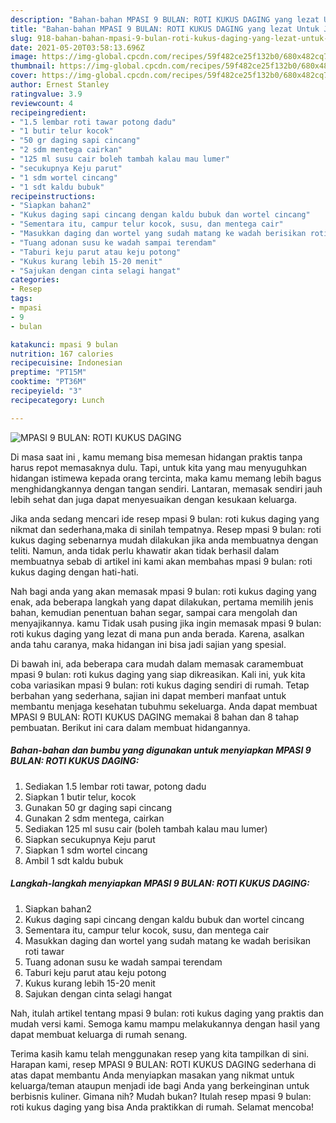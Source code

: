 ```yaml
---
description: "Bahan-bahan MPASI 9 BULAN: ROTI KUKUS DAGING yang lezat Untuk Jualan"
title: "Bahan-bahan MPASI 9 BULAN: ROTI KUKUS DAGING yang lezat Untuk Jualan"
slug: 918-bahan-bahan-mpasi-9-bulan-roti-kukus-daging-yang-lezat-untuk-jualan
date: 2021-05-20T03:58:13.696Z
image: https://img-global.cpcdn.com/recipes/59f482ce25f132b0/680x482cq70/mpasi-9-bulan-roti-kukus-daging-foto-resep-utama.jpg
thumbnail: https://img-global.cpcdn.com/recipes/59f482ce25f132b0/680x482cq70/mpasi-9-bulan-roti-kukus-daging-foto-resep-utama.jpg
cover: https://img-global.cpcdn.com/recipes/59f482ce25f132b0/680x482cq70/mpasi-9-bulan-roti-kukus-daging-foto-resep-utama.jpg
author: Ernest Stanley
ratingvalue: 3.9
reviewcount: 4
recipeingredient:
- "1.5 lembar roti tawar potong dadu"
- "1 butir telur kocok"
- "50 gr daging sapi cincang"
- "2 sdm mentega cairkan"
- "125 ml susu cair boleh tambah kalau mau lumer"
- "secukupnya Keju parut"
- "1 sdm wortel cincang"
- "1 sdt kaldu bubuk"
recipeinstructions:
- "Siapkan bahan2"
- "Kukus daging sapi cincang dengan kaldu bubuk dan wortel cincang"
- "Sementara itu, campur telur kocok, susu, dan mentega cair"
- "Masukkan daging dan wortel yang sudah matang ke wadah berisikan roti tawar"
- "Tuang adonan susu ke wadah sampai terendam"
- "Taburi keju parut atau keju potong"
- "Kukus kurang lebih 15-20 menit"
- "Sajukan dengan cinta selagi hangat"
categories:
- Resep
tags:
- mpasi
- 9
- bulan

katakunci: mpasi 9 bulan 
nutrition: 167 calories
recipecuisine: Indonesian
preptime: "PT15M"
cooktime: "PT36M"
recipeyield: "3"
recipecategory: Lunch

---
```



![MPASI 9 BULAN: ROTI KUKUS DAGING](https://img-global.cpcdn.com/recipes/59f482ce25f132b0/680x482cq70/mpasi-9-bulan-roti-kukus-daging-foto-resep-utama.jpg)

Di masa  saat ini , kamu memang bisa memesan hidangan praktis tanpa harus repot memasaknya dulu. Tapi, untuk kita yang mau menyuguhkan hidangan istimewa kepada orang tercinta, maka kamu memang lebih bagus menghidangkannya dengan tangan sendiri. Lantaran, memasak sendiri jauh lebih sehat dan juga dapat menyesuaikan dengan kesukaan keluarga.

Jika anda sedang mencari ide resep mpasi 9 bulan: roti kukus daging yang nikmat dan sederhana,maka di sinilah tempatnya. Resep mpasi 9 bulan: roti kukus daging  sebenarnya mudah dilakukan jika anda membuatnya dengan teliti. Namun, anda tidak perlu khawatir akan tidak berhasil dalam membuatnya 
sebab di artikel ini kami akan membahas mpasi 9 bulan: roti kukus daging dengan hati-hati.  



Nah bagi anda yang akan memasak mpasi 9 bulan: roti kukus daging yang enak, ada beberapa langkah yang dapat dilakukan, pertama memilih jenis bahan, kemudian penentuan bahan segar, sampai cara mengolah dan menyajikannya. kamu Tidak usah pusing jika ingin memasak mpasi 9 bulan: roti kukus daging yang lezat di mana pun anda berada. Karena, asalkan anda  tahu caranya, maka hidangan ini bisa jadi sajian yang spesial.

Di bawah ini, ada beberapa cara mudah dalam memasak caramembuat mpasi 9 bulan: roti kukus daging yang siap dikreasikan. Kali ini, yuk kita coba variasikan mpasi 9 bulan: roti kukus daging sendiri di rumah. Tetap berbahan yang sederhana, sajian ini dapat memberi manfaat untuk membantu menjaga kesehatan tubuhmu sekeluarga. Anda dapat membuat MPASI 9 BULAN: ROTI KUKUS DAGING memakai 8 bahan dan 8 tahap pembuatan. Berikut ini cara dalam membuat hidangannya.

<!--inarticleads1-->

##### Bahan-bahan dan bumbu yang digunakan untuk menyiapkan MPASI 9 BULAN: ROTI KUKUS DAGING:

1. Sediakan 1.5 lembar roti tawar, potong dadu
1. Siapkan 1 butir telur, kocok
1. Gunakan 50 gr daging sapi cincang
1. Gunakan 2 sdm mentega, cairkan
1. Sediakan 125 ml susu cair (boleh tambah kalau mau lumer)
1. Siapkan secukupnya Keju parut
1. Siapkan 1 sdm wortel cincang
1. Ambil 1 sdt kaldu bubuk




<!--inarticleads2-->

##### Langkah-langkah menyiapkan MPASI 9 BULAN: ROTI KUKUS DAGING:

1. Siapkan bahan2
1. Kukus daging sapi cincang dengan kaldu bubuk dan wortel cincang
1. Sementara itu, campur telur kocok, susu, dan mentega cair
1. Masukkan daging dan wortel yang sudah matang ke wadah berisikan roti tawar
1. Tuang adonan susu ke wadah sampai terendam
1. Taburi keju parut atau keju potong
1. Kukus kurang lebih 15-20 menit
1. Sajukan dengan cinta selagi hangat




Nah, itulah artikel tentang  mpasi 9 bulan: roti kukus daging  yang praktis dan mudah versi kami. Semoga kamu mampu melakukannya dengan hasil yang dapat membuat keluarga di rumah senang. 

Terima kasih kamu telah menggunakan resep yang kita tampilkan di sini. Harapan kami, resep  MPASI 9 BULAN: ROTI KUKUS DAGING sederhana di atas dapat membantu Anda menyiapkan masakan yang nikmat untuk keluarga/teman ataupun menjadi ide bagi Anda yang berkeinginan untuk berbisnis kuliner. Gimana nih? Mudah bukan? Itulah resep mpasi 9 bulan: roti kukus daging yang bisa Anda praktikkan di rumah. Selamat mencoba!

